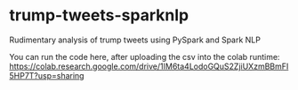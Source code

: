 # trump-tweets-sparknlp
Rudimentary analysis of trump tweets using PySpark and Spark NLP

You can run the code here, after uploading the csv into the colab runtime: https://colab.research.google.com/drive/1IM6ta4LodoGQuS2ZjiUXzmBBmFI5HP7T?usp=sharing
